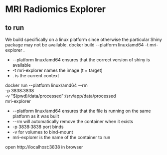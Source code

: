 # MRI Radiomics Explorer
## to run
We build specifically on a linux platform since otherwise the particular Shiny package may not be available.
docker build --platform linux/amd64 -t mri-explorer .
* --platform linux/amd64 ensures that the correct version of shiny is available
* -t mri-explorer names the image (t = target)
* . is the current context

docker run --platform linux/amd64 --rm \
  -p 3838:3838 \
  -v "$(pwd)/data/processed":/srv/app/data/processed \
  mri-explorer
* --platform linux/amd64 ensures that the file is running on the same platform as it was built
* --rm will automatically remove the container when it exists
* -p 3838:3838 port binds
* -v for volumes to bind-mount
* mri-explorer is the name of the container to run

open http://localhost:3838 in browser
